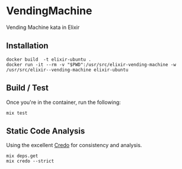 # VendingMachine

Vending Machine kata in Elixir

## Installation

```
docker build  -t elixir-ubuntu .
docker run -it --rm -v "$PWD":/usr/src/elixir-vending-machine -w /usr/src/elixir--vending-machine elixir-ubuntu

```

## Build / Test

Once you're in the container, run the following:

```
mix test
```

## Static Code Analysis

Using the excellent [Credo](http://credo-ci.org/) for consistency and analysis.
```
mix deps.get
mix credo --strict
```

